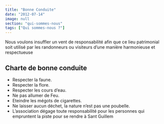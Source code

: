 ```yaml
---
title: "Bonne Conduite"
date: "2012-07-14"
image: null
section: "qui-sommes-nous"
tags: ["Qui sommes-nous ?"]
---
```


Nous voulons insuffler un vent de responsabilité afin que ce lieu patrimonial soit utilisé par les randonneurs ou visiteurs d’une manière harmonieuse et respectueuse

## Charte de bonne conduite

- Respecter la faune.
- Respecter la flore.
- Respecter les cours d’eau.
- Ne pas allumer de Feu.
- Eteindre les mégots de cigarettes.
- Ne laisser aucun déchet, la nature n’est pas une poubelle.
- L’association dégage toute responsabilité pour les personnes qui empruntent la piste pour se rendre à Sant Guillem
